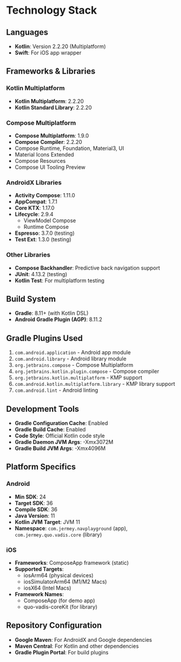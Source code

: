 # Technology Stack

## Languages
- **Kotlin**: Version 2.2.20 (Multiplatform)
- **Swift**: For iOS app wrapper

## Frameworks & Libraries

### Kotlin Multiplatform
- **Kotlin Multiplatform**: 2.2.20
- **Kotlin Standard Library**: 2.2.20

### Compose Multiplatform
- **Compose Multiplatform**: 1.9.0
- **Compose Compiler**: 2.2.20
- Compose Runtime, Foundation, Material3, UI
- Material Icons Extended
- Compose Resources
- Compose UI Tooling Preview

### AndroidX Libraries
- **Activity Compose**: 1.11.0
- **AppCompat**: 1.7.1
- **Core KTX**: 1.17.0
- **Lifecycle**: 2.9.4
  - ViewModel Compose
  - Runtime Compose
- **Espresso**: 3.7.0 (testing)
- **Test Ext**: 1.3.0 (testing)

### Other Libraries
- **Compose Backhandler**: Predictive back navigation support
- **JUnit**: 4.13.2 (testing)
- **Kotlin Test**: For multiplatform testing

## Build System
- **Gradle**: 8.11+ (with Kotlin DSL)
- **Android Gradle Plugin (AGP)**: 8.11.2

## Gradle Plugins Used
1. `com.android.application` - Android app module
2. `com.android.library` - Android library module
3. `org.jetbrains.compose` - Compose Multiplatform
4. `org.jetbrains.kotlin.plugin.compose` - Compose compiler
5. `org.jetbrains.kotlin.multiplatform` - KMP support
6. `com.android.kotlin.multiplatform.library` - KMP library support
7. `com.android.lint` - Android linting

## Development Tools
- **Gradle Configuration Cache**: Enabled
- **Gradle Build Cache**: Enabled
- **Code Style**: Official Kotlin code style
- **Gradle Daemon JVM Args**: -Xmx3072M
- **Gradle Build JVM Args**: -Xmx4096M

## Platform Specifics

### Android
- **Min SDK**: 24
- **Target SDK**: 36
- **Compile SDK**: 36
- **Java Version**: 11
- **Kotlin JVM Target**: JVM 11
- **Namespace**: `com.jermey.navplayground` (app), `com.jermey.quo.vadis.core` (library)

### iOS
- **Frameworks**: ComposeApp framework (static)
- **Supported Targets**: 
  - iosArm64 (physical devices)
  - iosSimulatorArm64 (M1/M2 Macs)
  - iosX64 (Intel Macs)
- **Framework Names**: 
  - ComposeApp (for demo app)
  - quo-vadis-coreKit (for library)

## Repository Configuration
- **Google Maven**: For AndroidX and Google dependencies
- **Maven Central**: For Kotlin and other dependencies
- **Gradle Plugin Portal**: For build plugins
